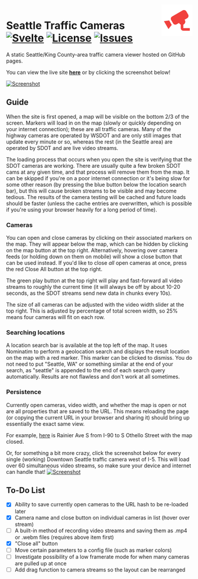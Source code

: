 <img src="icon.png" align="right" height="84" />

# Seattle Traffic Cameras [![Svelte](https://img.shields.io/badge/svelte-%23f1413d.svg?style=for-the-badge&logo=svelte&logoColor=white)](https://svelte.dev/) [![License](https://img.shields.io/github/license/the-sink/seattle-traffic-cams)](https://github.com/the-sink/seattle-traffic-cams/blob/main/LICENSE) [![Issues](https://img.shields.io/github/issues/the-sink/seattle-traffic-cams)](https://github.com/the-sink/seattle-traffic-cams/issues)

A static Seattle/King County-area traffic camera viewer hosted on GitHub pages.

You can view the live site **[here](https://the-sink.github.io/seattle-traffic-cams/public/)** or by clicking the screenshot below!

[![Screenshot](https://i.imgur.com/KS8pxPn.jpeg)](https://the-sink.github.io/seattle-traffic-cams/public/)

## Guide

When the site is first opened, a map will be visible on the bottom 2/3 of the screen. Markers will load in on the map (slowly or quickly depending on your internet connection); these are all traffic cameras. Many of the highway cameras are operated by WSDOT and are only still images that update every minute or so, whereas the rest (in the Seattle area) are operated by SDOT and are live video streams.

The loading process that occurs when you open the site is verifying that the SDOT cameras are working. There are usually quite a few broken SDOT cams at any given time, and that process will remove them from the map. It can be skipped if you're on a poor internet connection or it's being slow for some other reason (by pressing the blue button below the location search bar), but this will cause broken streams to be visible and may become tedious. The results of the camera testing will be cached and future loads should be faster (unless the cache entries are overwritten, which is possible if you're using your browser heavily for a long period of time).

### Cameras

You can open and close cameras by clicking on their associated markers on the map. They will appear below the map, which can be hidden by clicking on the map button at the top right. Alternatively, hovering over camera feeds (or holding down on them on mobile) will show a close button that can be used instead. If you'd like to close *all* open cameras at once, press the red Close All button at the top right.

The green play button at the top right will play and fast-forward all video streams to roughly the current time (it will always be off by about 10-20 seconds, as the SDOT streams send new data in chunks every 10s).

The size of all cameras can be adjusted with the video width slider at the top right. This is adjusted by percentage of total screen width, so 25% means four cameras will fit on each row.

### Searching locations

A location search bar is available at the top left of the map. It uses Nominatim to perform a geolocation search and displays the result location on the map with a red marker. This marker can be clicked to dismiss. You do not need to put "Seattle, WA" or something similar at the end of your search, as "seattle" is appended to the end of each search query automatically. Results are not flawless and don't work at all sometimes.

### Persistence

Currently open cameras, video width, and whether the map is open or not are all properties that are saved to the URL. This means reloading the page (or copying the current URL in your browser and sharing it) should bring up essentially the exact same view.

For example, [here](https://the-sink.github.io/seattle-traffic-cams/public/?videoWidth=24&map=false#CMR-0279,CMR-0213,CMR-0280,CMR-0124,CMR-0281,CMR-0282,CMR-0283,CMR-0284,CMR-0138,CMR-0285,CMR-0286,CMR-0287) is Rainier Ave S from I-90 to S Othello Street with the map closed.

Or, for something a bit more crazy, click the screenshot below for every single (working) Downtown Seattle traffic camera west of I-5. This will load over 60 simultaneous video streams, so make sure your device and internet can handle that!
[![Screenshot](https://i.imgur.com/4IXfzS0.jpeg)](https://the-sink.github.io/seattle-traffic-cams/public/?videoWidth=10&map=false#CMR-0017,CMR-0332,CMR-0096,CMR-0098,CMR-0184,CMR-0267,CMR-0315,CMR-0097,CMR-0317,CMR-0056,CMR-0241,CMR-0171,CMR-0182,CMR-0106,CMR-0169,CMR-0040,CMR-0170,CMR-0173,CMR-0185,CMR-0168,CMR-0167,CMR-0186,CMR-0059,CMR-0261,CMR-0264,CMR-0174,CMR-0046,CMR-0240,CMR-0239,CMR-0039,CMR-0055,CMR-0058,CMR-0176,CMR-0030,CMR-0016,CMR-0257,CMR-0309,CMR-0255,CMR-0303,CMR-0178,CMR-0304,CMR-0188,CMR-0035,CMR-0069,CMR-0217,CMR-0165,CMR-0191,CMR-0291,CMR-0181,CMR-0305,CMR-0179,CMR-0153,CMR-0256,CMR-0180,CMR-0194,CMR-0318,CMR-0049,CMR-0156,CMR-0033,CMR-0218,CMR-0265,CMR-0310,CMR-0258,CMR-0311,CMR-0320,CMR-0189,CMR-0043)

## To-Do List

- [x]  Ability to save currently open cameras to the URL hash to be re-loaded later
- [x]  Camera name and close button on individual cameras in list (hover over stream)
- [ ]  A built-in method of recording video streams and saving them as .mp4 or .webm files (requires above item first)
- [x]  "Close all" button
- [ ]  Move certain parameters to a config file (such as marker colors)
- [ ]  Investigate possibility of a low framerate mode for when many cameras are pulled up at once
- [ ]  Add drag function to camera streams so the layout can be rearranged